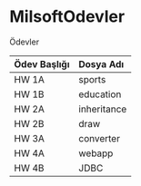 # MilsoftOdevler
Ödevler


 
| Ödev Başlığı   |      Dosya Adı    |  
|----------|:----------|
| HW 1A | sports |  
| HW 1B | education | 
| HW 2A | inheritance |  
| HW 2B  | draw | 
| HW 3A | converter |  
| HW 4A | webapp | 
| HW 4B | JDBC | 


